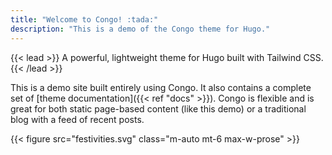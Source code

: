 ```yaml
---
title: "Welcome to Congo! :tada:"
description: "This is a demo of the Congo theme for Hugo."
---
```


{{< lead >}}
A powerful, lightweight theme for Hugo built with Tailwind CSS.
{{< /lead >}}

This is a demo site built entirely using Congo. It also contains a complete set of [theme documentation]({{< ref "docs" >}}). Congo is flexible and is great for both static page-based content (like this demo) or a traditional blog with a feed of recent posts.

{{< figure src="festivities.svg" class="m-auto mt-6 max-w-prose" >}}
